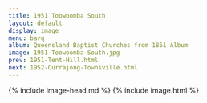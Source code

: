```yaml
---
title: 1951 Toowoomba South
layout: default
display: image
menu: barq
album: Queensland Baptist Churches from 1851 Album
image: 1951-Toowoomba-South.jpg
prev: 1951-Tent-Hill.html
next: 1952-Currajong-Townsville.html
---
```

{% include image-head.md %}
{% include image.html %}